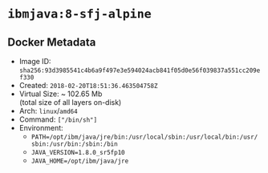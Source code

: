 # `ibmjava:8-sfj-alpine`

## Docker Metadata

- Image ID: `sha256:93d3985541c4b6a9f497e3e594024acb841f05d0e56f039837a551cc209ef330`
- Created: `2018-02-20T18:51:36.463504758Z`
- Virtual Size: ~ 102.65 Mb  
  (total size of all layers on-disk)
- Arch: `linux`/`amd64`
- Command: `["/bin/sh"]`
- Environment:
  - `PATH=/opt/ibm/java/jre/bin:/usr/local/sbin:/usr/local/bin:/usr/sbin:/usr/bin:/sbin:/bin`
  - `JAVA_VERSION=1.8.0_sr5fp10`
  - `JAVA_HOME=/opt/ibm/java/jre`
